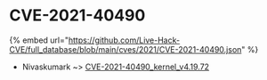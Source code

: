 # CVE-2021-40490
{% embed url="https://github.com/Live-Hack-CVE/full_database/blob/main/cves/2021/CVE-2021-40490.json" %}

* Nivaskumark ~> [CVE-2021-40490_kernel_v4.19.72](https://www.alice-snow.ru/2021/database/cve-2021-40490/cve-2021-40490_kernel_v4.19.72-nivaskumark)